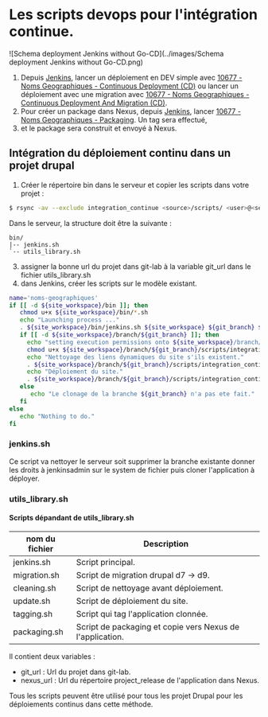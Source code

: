 # Les scripts devops pour l'intégration continue.
![Schema deployment Jenkins without Go-CD](../images/Schema deployment Jenkins without Go-CD.png)
1. Depuis [Jenkins](***REMOVED***/view/10677%20-%20Noms%20Geographiques/job/10677%20-%20Noms%20Geographiques%20-%20Continuous%20Deployment%20(CD)/),
lancer un déploiement en DEV simple avec [10677 - Noms Geographiques - Continuous Deployment (CD)](***REMOVED***/view/10677%20-%20Noms%20Geographiques/job/10677%20-%20Noms%20Geographiques%20-%20Continuous%20Deployment%20(CD)/) ou
lancer un déploiement avec une migration avec [10677 - Noms Geographiques - Continuous Deployment And Migration (CD)](***REMOVED***/view/10677%20-%20Noms%20Geographiques/job/10677%20-%20Noms%20Geographiques%20-%20Continuous%20Deployment%20And%20Migration%20(CD)/).
2. Pour créer un package dans Nexus, depuis [Jenkins](***REMOVED***/view/10677%20-%20Noms%20Geographiques/job/10677%20-%20Noms%20Geographiques%20-%20Continuous%20Deployment%20(CD)/),
lancer [10677 - Noms Geographiques - Packaging](***REMOVED***/view/10677%20-%20Noms%20Geographiques/job/10677%20-%20Noms%20Geographiques%20-%20Packaging/).
Un tag sera effectué, 
3. et le package sera construit et envoyé à Nexus.
## Intégration du déploiement continu dans un projet drupal
1. Créer le répertoire bin dans le serveur et copier les scripts dans votre projet :
```bash
$ rsync -av --exclude integration_continue <source>/scripts/ <user>@<serveur>:/srv/www/<user>/bin/
```
Dans le serveur, la structure doit être la suivante : 
```
bin/
|-- jenkins.sh
`-- utils_library.sh
``` 
3. assigner la bonne url du projet dans git-lab à la variable git_url dans le fichier utils_library.sh
4. dans Jenkins, créer les scripts sur le modèle existant.
```bash
name='noms-geographiques'
if [[ -d ${site_workspace}/bin ]]; then
   chmod u+x ${site_workspace}/bin/*.sh
   echo "Launching process ..."
   . ${site_workspace}/bin/jenkins.sh ${site_workspace} ${git_branch} ${git_user} ${git_pwd}  true
   if [[ -d ${site_workspace}/branch/${git_branch} ]]; then
     echo "setting execution permissions onto ${site_workspace}/branch/${git_branch}/scripts/integration_continue/*.sh."
     chmod u+x ${site_workspace}/branch/${git_branch}/scripts/integration_continue/*.sh
     echo "Nettoyage des liens dynamiques du site s'ils existent."
     . ${site_workspace}/branch/${git_branch}/scripts/integration_continue/cleaning.sh  ${site_workspace} ${php_path} ${git_branch}
     echo "Déploiement du site."
     . ${site_workspace}/branch/${git_branch}/scripts/integration_continue/update.sh ${site_workspace} ${php_path} ${git_branch} ${name}  true
   else
      echo "Le clonage de la branche ${git_branch} n'a pas ete fait."
   fi
else
   echo "Nothing to do."
fi
```
### jenkins.sh
Ce script va nettoyer le serveur soit supprimer la branche existante donner les droits à jenkinsadmin sur le system de fichier puis cloner l'application à déployer.

### utils_library.sh
#### Scripts dépandant de utils_library.sh
| nom du fichier   | Description                                               |  
|------------------|-----------------------------------------------------------|
| jenkins.sh       | Script principal.                                         |
| migration.sh     | Script de migration drupal d7 -> d9.                      |
| cleaning.sh      | Script de nettoyage avant déploiement.                    |
| update.sh        | Script de déploiement du site.                            |
| tagging.sh       | Script qui tag l'application clonnée.                     |
| packaging.sh     | Script de packaging et copie vers Nexus de l'application. |

Il contient deux variables :
- git_url   : Url du projet dans git-lab.
- nexus_url : Url du répertoire project_release de l'application dans Nexus.

Tous les scripts peuvent être utilisé pour tous les projet Drupal pour les déploiements continus dans cette méthode.

